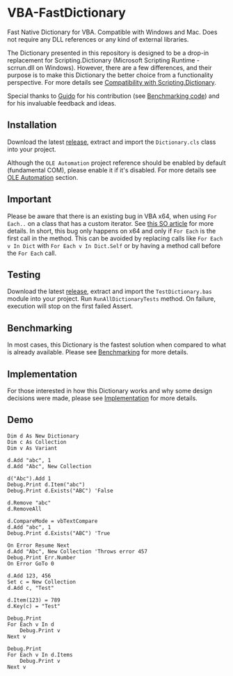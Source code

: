# VBA-FastDictionary
Fast Native Dictionary for VBA. Compatible with Windows and Mac. Does not require any DLL references or any kind of external libraries.

The Dictionary presented in this repository is designed to be a drop-in replacement for Scripting.Dictionary (Microsoft Scripting Runtime - scrrun.dll on Windows). However, there are a few differences, and their purpose is to make this Dictionary the better choice from a functionality perspective. For more details see [Compatibility with Scripting.Dictionary](Implementation.md#compatibility-with-scriptingdictionary).

Special thanks to [Guido](https://github.com/guwidoe) for his contribution (see [Benchmarking code](benchmarking/README.md#benchmarking-code)) and for his invaluable feedback and ideas.

## Installation

Download the latest [release](https://github.com/cristianbuse/VBA-FastDictionary/releases), extract and import the ```Dictionary.cls``` class into your project.

Although the ```OLE Automation``` project reference should be enabled by default (fundamental COM), please enable it if it's disabled. For more details see [OLE Automation](https://github.com/cristianbuse/VBA-FastDictionary/blob/master/Implementation.md#ole-automation) section.

## Important

Please be aware that there is an existing bug in VBA x64, when using ```For Each..``` on a class that has a custom iterator. See [this SO article](https://stackoverflow.com/questions/63848617/bug-with-for-each-enumeration-on-x64-custom-classes/65736562#65736562) for more details. In short, this bug only happens on x64 and only if ```For Each``` is the first call in the method. This can be avoided by replacing calls like ```For Each v In Dict``` with ```For Each v In Dict.Self``` or by having a method call before the ```For Each``` call.

## Testing

Download the latest [release](https://github.com/cristianbuse/VBA-FastDictionary/releases), extract and import the ```TestDictionary.bas``` module into your project.
Run ```RunAllDictionaryTests``` method. On failure, execution will stop on the first failed Assert.

## Benchmarking

In most cases, this Dictionary is the fastest solution when compared to what is already available. Please see [Benchmarking](benchmarking/README.md) for more details.

## Implementation

For those interested in how this Dictionary works and why some design decisions were made, please see [Implementation](Implementation.md) for more details.

## Demo

```VBA
Dim d As New Dictionary
Dim c As Collection
Dim v As Variant

d.Add "abc", 1
d.Add "Abc", New Collection

d("Abc").Add 1
Debug.Print d.Item("abc")
Debug.Print d.Exists("ABC") 'False

d.Remove "abc"
d.RemoveAll

d.CompareMode = vbTextCompare
d.Add "abc", 1
Debug.Print d.Exists("ABC") 'True

On Error Resume Next
d.Add "Abc", New Collection 'Throws error 457
Debug.Print Err.Number
On Error GoTo 0

d.Add 123, 456
Set c = New Collection
d.Add c, "Test"

d.Item(123) = 789
d.Key(c) = "Test"

Debug.Print
For Each v In d
    Debug.Print v
Next v

Debug.Print
For Each v In d.Items
    Debug.Print v
Next v
```
